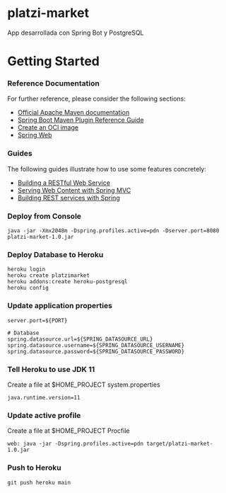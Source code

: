 # platzi-market
App desarrollada con Spring Bot y PostgreSQL

# Getting Started

### Reference Documentation

For further reference, please consider the following sections:

* [Official Apache Maven documentation](https://maven.apache.org/guides/index.html)
* [Spring Boot Maven Plugin Reference Guide](https://docs.spring.io/spring-boot/docs/2.4.5/maven-plugin/reference/html/)
* [Create an OCI image](https://docs.spring.io/spring-boot/docs/2.4.5/maven-plugin/reference/html/#build-image)
* [Spring Web](https://docs.spring.io/spring-boot/docs/2.4.5/reference/htmlsingle/#boot-features-developing-web-applications)

### Guides

The following guides illustrate how to use some features concretely:

* [Building a RESTful Web Service](https://spring.io/guides/gs/rest-service/)
* [Serving Web Content with Spring MVC](https://spring.io/guides/gs/serving-web-content/)
* [Building REST services with Spring](https://spring.io/guides/tutorials/bookmarks/)

### Deploy from Console

```
java -jar -Xmx2048m -Dspring.profiles.active=pdn -Dserver.port=8080 platzi-market-1.0.jar
```

### Deploy Database to Heroku

```
heroku login
heroku create platzimarket
heroku addons:create heroku-postgresql
heroku config
```

### Update application properties
```
server.port=${PORT}

# Database
spring.datasource.url=${SPRING_DATASOURCE_URL}
spring.datasource.username=${SPRING_DATASOURCE_USERNAME}
spring.datasource.password=${SPRING_DATASOURCE_PASSWORD}
```

### Tell Heroku to use JDK 11
Create a file at $HOME_PROJECT system.properties
```
java.runtime.version=11
```

### Update active profile
Create a file at $HOME_PROJECT Procfile
```
web: java -jar -Dspring.profiles.active=pdn target/platzi-market-1.0.jar
```

### Push to Heroku
```
git push heroku main
```
